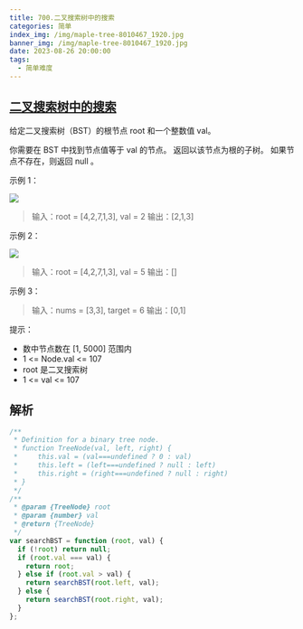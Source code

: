 ```yaml
---
title: 700.二叉搜索树中的搜索
categories: 简单
index_img: /img/maple-tree-8010467_1920.jpg
banner_img: /img/maple-tree-8010467_1920.jpg
date: 2023-08-26 20:00:00
tags:
  - 简单难度
---
```


## [二叉搜索树中的搜索](https://leetcode.cn/problems/search-in-a-binary-search-tree/)

给定二叉搜索树（BST）的根节点 root 和一个整数值 val。

你需要在 BST 中找到节点值等于 val 的节点。 返回以该节点为根的子树。 如果节点不存在，则返回 null 。

<!-- more -->

示例 1：

<img src="/img/700/tree1.jpg" />

> 输入：root = [4,2,7,1,3], val = 2
> 输出：[2,1,3]

示例 2：

<img src="/img/700/tree2.jpg" />

> 输入：root = [4,2,7,1,3], val = 5
> 输出：[]

示例 3：

> 输入：nums = [3,3], target = 6
> 输出：[0,1]

提示：

- 数中节点数在 [1, 5000] 范围内
- 1 <= Node.val <= 107
- root 是二叉搜索树
- 1 <= val <= 107

## 解析

```javascript
/**
 * Definition for a binary tree node.
 * function TreeNode(val, left, right) {
 *     this.val = (val===undefined ? 0 : val)
 *     this.left = (left===undefined ? null : left)
 *     this.right = (right===undefined ? null : right)
 * }
 */
/**
 * @param {TreeNode} root
 * @param {number} val
 * @return {TreeNode}
 */
var searchBST = function (root, val) {
  if (!root) return null;
  if (root.val === val) {
    return root;
  } else if (root.val > val) {
    return searchBST(root.left, val);
  } else {
    return searchBST(root.right, val);
  }
};
```
